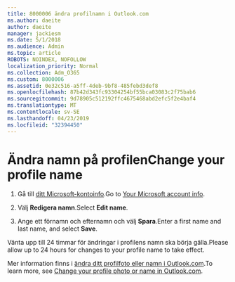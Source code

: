 ```yaml
---
title: 8000006 ändra profilnamn i Outlook.com
ms.author: daeite
author: daeite
manager: jackiesm
ms.date: 5/1/2018
ms.audience: Admin
ms.topic: article
ROBOTS: NOINDEX, NOFOLLOW
localization_priority: Normal
ms.collection: Adm_O365
ms.custom: 8000006
ms.assetid: 0e32c516-a5ff-4deb-9bf8-485febd3def8
ms.openlocfilehash: 87b42d343fc93304254bf55bca03083c2f75bab6
ms.sourcegitcommit: 9d78905c512192ffc4675468abd2efc5f2e4baf4
ms.translationtype: MT
ms.contentlocale: sv-SE
ms.lasthandoff: 04/23/2019
ms.locfileid: "32394450"
---
```

# <a name="change-your-profile-name"></a><span data-ttu-id="e8149-102">Ändra namn på profilen</span><span class="sxs-lookup"><span data-stu-id="e8149-102">Change your profile name</span></span>

1. <span data-ttu-id="e8149-103">Gå till [ditt Microsoft-kontoinfo](https://go.microsoft.com/fwlink/p/?linkid=860841).</span><span class="sxs-lookup"><span data-stu-id="e8149-103">Go to [Your Microsoft account info](https://go.microsoft.com/fwlink/p/?linkid=860841).</span></span>
    
2. <span data-ttu-id="e8149-104">Välj **Redigera namn**.</span><span class="sxs-lookup"><span data-stu-id="e8149-104">Select **Edit name**.</span></span> 
    
3. <span data-ttu-id="e8149-105">Ange ett förnamn och efternamn och välj **Spara**.</span><span class="sxs-lookup"><span data-stu-id="e8149-105">Enter a first name and last name, and select **Save**.</span></span> 
    
<span data-ttu-id="e8149-106">Vänta upp till 24 timmar för ändringar i profilens namn ska börja gälla.</span><span class="sxs-lookup"><span data-stu-id="e8149-106">Please allow up to 24 hours for changes to your profile name to take effect.</span></span>
  
<span data-ttu-id="e8149-107">Mer information finns i [ändra ditt profilfoto eller namn i Outlook.com](https://go.microsoft.com/fwlink/?linkid=873110).</span><span class="sxs-lookup"><span data-stu-id="e8149-107">To learn more, see [Change your profile photo or name in Outlook.com](https://go.microsoft.com/fwlink/?linkid=873110).</span></span>
  

